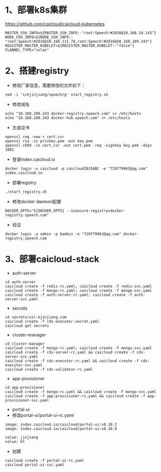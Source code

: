 # 1、部署k8s集群 #
https://github.com/caicloud/caicloud-kubernetes
```
MASTER_SSH_INFO=${MASTER_SSH_INFO:-"root:Speech!#2016@10.168.14.143"}
NODE_SSH_INFO=${NODE_SSH_INFO:-"root:Speech!#2016@10.168.111.78,root:Speech!#2016@10.168.109.243"}
REGISTER_MASTER_KUBELET=${REGISTER_MASTER_KUBELET:-"false"}
FLANNEL_TYPE="vxlan"
```
# 2、搭建registry #
- 修改厂家信息，需要修改的文件如下：
```
sed -i 's/ejinjiang/speech/g' start_registry.sh
```
- 修改域名
```
echo "10.168.109.243 docker-registry.speech.com" >> /etc/hosts
echo "10.168.109.243 docker-hub.speech.com" >> /etc/hosts
```
- 生成证书
```
openssl req -new > cert.csr
openssl rsa -in privkey.pem -out key.pem
openssl x509 -in cert.csr -out cert.pem -req -signkey key.pem -days 1001
```
- 登录index.caicloud.io
```
docker login -u caicloud -p caicloud2015ABC -e "729779963@qq.com" index.caicloud.io
```
- 部署registry
```
./start_registry.sh
```
- 修改docker daemon配置
```
DOCKER_OPTS="${DOCKER_OPTS} --insecure-registry=docker-registry.speech.com"
```
- 验证
```
docker login -u admin -p badmin -e "729779963@qq.com" docker-registry.speech.com
```
# 3、部署caicloud-stack
- auth-server
```
cd auth-server
caicloud create -f redis-rc.yaml; caicloud create -f redis-svc.yaml
caicloud create -f mongo-rc.yaml; caicloud create -f mongo-svc.yaml
caicloud create -f auth-server-rc.yaml; caicloud create -f auth-server-svc.yaml
```
- secrets
```
cd secrets/ssl-ejinjiang.com
caicloud create -f cds-executor-secret.yaml
caicloud get secrets
```
- cluster-manager
```
cd cluster-manager
caicloud create -f mongo-rc.yaml; caicloud create -f mongo-svc.yaml
caicloud create -f cds-server-rc.yaml && caicloud create -f cds-server-svc.yaml
caicloud create -f cds-executor-rc.yaml && caicloud create -f cds-executor-svc.yaml
caicloud create -f cds-validator-rc.yaml
```
- app-provisioner
```
cd app-provisioner
caicloud create -f mongo-rc.yaml && caicloud create -f mongo-svc.yaml
caicloud create -f app-provisioner-rc.yaml && caicloud create -f app-provisioner-svc.yaml
```
- portal-ui
- 修改portal-ui/portal-ui-rc.yaml
```
image: index.caicloud.io/caicloud/portal-ui:v0.10.2
image: index.caicloud.io/caicloud/portal-ui:v0.10.9
```
```
value: jinjiang
value: bl
```
- 创建
```
caicloud create -f portal-ui-rc.yaml
caicloud portal-ui-svc.yaml
```
